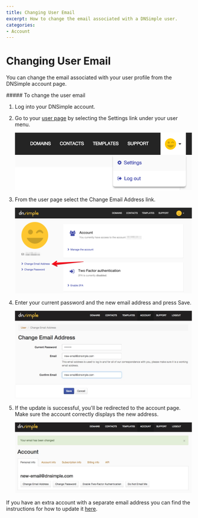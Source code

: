 ```yaml
---
title: Changing User Email
excerpt: How to change the email associated with a DNSimple user.
categories:
- Account
---
```


# Changing User Email

You can change the email associated with your user profile from the DNSimple account page.

<div class="section-steps" markdown="1">
##### To change the user email

1.  Log into your DNSimple account.
1.  Go to your [user page](https://dnsimple.com/user) by selecting the <label>Settings</label> link under your user menu.

    ![Settings menu](/files/user-menu.png)

1.  From the user page select the <label>Change Email Address</label> link.

    ![Email link](/files/user-email.png)

1.  Enter your current password and the new email address and press <label>Save</label>.

    ![Enter email address](/files/account-change-email-2.jpg)

1.  If the update is successful, you'll be redirected to the account page. Make sure the account correctly displays the new address.

    ![Check email address](/files/account-change-email-3.jpg)

</div>

If you have an extra account with a separate email address you can find the instructions for how to update it [here](/articles/changing-account-email/).
